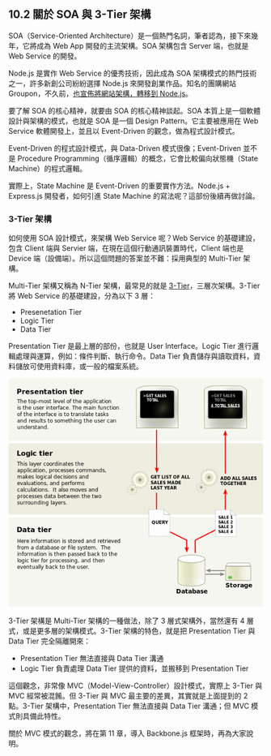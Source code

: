 ## 10.2 關於 SOA 與 3-Tier 架構

SOA（Service-Oriented Architecture）是一個熱門名詞，筆者認為，接下來幾年，它將成為 Web App 開發的主流架構。SOA 架構包含 Server 端，也就是 Web Service 的開發。

Node.js 是實作 Web Service 的優秀技術，因此成為 SOA 架構模式的熱門技術之一，許多新創公司紛紛選擇 Node.js 來開發創業作品。知名的團購網站 Groupon，不久前，[也宣佈將網站架構，轉移到 Node.js][3]。

[3]: https://engineering.groupon.com/2013/node-js/geekon-i-tier/ "Geekon: I-Tier"

要了解 SOA 的核心精神，就要由 SOA 的核心精神談起。SOA 本質上是一個軟體設計與架構的模式，也就是 SOA 是一個 Design Pattern。它主要被應用在 Web Service 軟體開發上，並且以 Event-Driven 的觀念，做為程式設計模式。

Event-Driven 的程式設計模式，與 Data-Driven 模式很像；Event-Driven 並不是 Procedure Programming（循序邏輯）的概念，它會比較偏向狀態機（State Machine）的程式邏輯。

實際上，State Machine 是 Event-Driven 的重要實作方法。Node.js + Express.js 開發者，如何引進 State Machine 的寫法呢？這部份後續再做討論。

### 3-Tier 架構

如何使用 SOA 設計模式，來架構 Web Service 呢？Web Service 的基礎建設，包含 Client 端與 Servier 端，在現在這個行動通訊裝置時代，Client 端也是 Device 端（設備端）。所以這個問題的答案並不難：採用典型的 Multi-Tier 架構。

Multi-Tier 架構又稱為 N-Tier 架構，最常見的就是 [3-Tier][4]，三層次架構。3-Tier 將 Web Service 的基礎建設，分為以下 3 層：

[4]: http://en.wikipedia.org/wiki/Multitier_architecture "Multitier architecture"

- Presenetation Tier
- Logic Tier
- Data Tier

Presentation Tier 是最上層的部份，也就是 User Interface。Logic Tier 進行邏輯處理與運算，例如：條件判斷、執行命令。Data Tier 負責儲存與讀取資料，資料儲放可使用資料庫，或一般的檔案系統。

![圖 10-1 Three-tiered Application（圖片來源：http://en.wikipedia.org/wiki/Multitier_architecture，遵循 Public Domain 授權）](images/figure-10_1.png)

3-Tier 架構是 Multi-Tier 架構的一種做法，除了 3 層式架構外，當然還有 4 層式，或是更多層的架構模式。3-Tier 架構的特色，就是把 Presentation Tier 與 Data Tier 完全隔離開來：

- Presentation Tier 無法直接與 Data Tier 溝通
- Logic Tier 負責處理 Data Tier 提供的資料，並搬移到 Presentation Tier

這個觀念，非常像 MVC（Model-View-Controller）設計模式，實際上 3-Tier 與 MVC 經常被混餚。但 3-Tier 與 MVC 最主要的差異，其實就是上面提到的 2 點。3-Tier 架構中，Presentation Tier 無法直接與 Data Tier 溝通；但 MVC 模式則具備此特性。

關於 MVC 模式的觀念，將在第 11 章，導入 Backbone.js 框架時，再為大家說明。